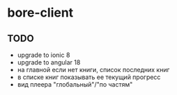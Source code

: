 # bore-client

## TODO

- upgrade to ionic 8
- upgrade to angular 18
- на главной если нет книги, список последних книг
- в списке книг показывать ее текущий прогресс
- вид плеера "глобальный"/"по частям"


